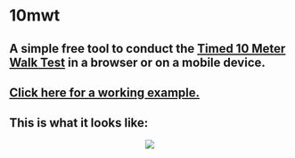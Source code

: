 # 10mwt

## A simple free tool to conduct the [Timed 10 Meter Walk Test](http://www.physio-pedia.com/10_Metre_Walk_Test) in a browser or on a mobile device.
## [Click here for a working example.](https://tdreid.github.io/10mwt/)
## This is what it looks like:
<p align="center">
  <img src="https://inaptpi.firebaseapp.com/img-for-10mwt/10mwt-screenshot.png">
</p>
